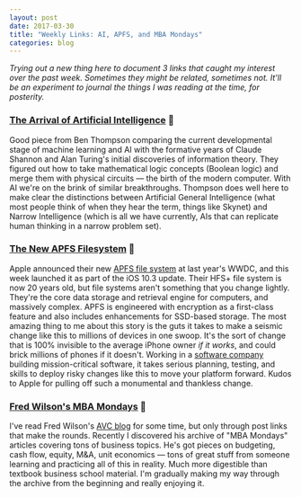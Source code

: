 ```yaml
---
layout: post
date: 2017-03-30
title: "Weekly Links: AI, APFS, and MBA Mondays"
categories: blog
---
```


_Trying out a new thing here to document 3 links that caught my interest over the past week. Sometimes they might be related, sometimes not. It'll be an experiment to journal the things I was reading at the time, for posterity._

### [The Arrival of Artificial Intelligence](https://stratechery.com/2017/the-arrival-of-artificial-intelligence/) 🔮

Good piece from Ben Thompson comparing the current developmental stage of machine learning and AI with the formative years of Claude Shannon and Alan Turing's initial discoveries of information theory. They figured out how to take mathematical logic concepts (Boolean logic) and merge them with physical circuits &mdash; the birth of the modern computer. With AI we're on the brink of similar breakthroughs. Thompson does well here to make clear the distinctions between Artificial General Intelligence (what most people think of when they hear the term, things like Skynet) and Narrow Intelligence (which is all we have currently, AIs that can replicate human thinking in a narrow problem set).

### [The New APFS Filesystem](https://www.macsparky.com/blog/2017/3/the-new-apfs-file-system) 📱

Apple announced their new [APFS file system](https://en.wikipedia.org/wiki/Apple_File_System) at last year's WWDC, and this week launched it as part of the iOS 10.3 update. Their HFS+ file system is now 20 years old, but file systems aren't something that you change lightly. They're the core data storage and retrieval engine for computers, and massively complex. APFS is engineered with encryption as a first-class feature and also includes enhancements for SSD-based storage. The most amazing thing to me about this story is the guts it takes to make a seismic change like this to millions of devices in one swoop. It's the sort of change that is 100% invisible to the average iPhone owner _if it works_, and could brick millions of phones if it doesn't. Working in a [software company](http://www.fulcrumapp.com) building mission-critical software, it takes serious planning, testing, and skills to deploy risky changes like this to move your platform forward. Kudos to Apple for pulling off such a monumental and thankless change.

### [Fred Wilson's MBA Mondays](http://avc.com/archive/#mba_mondays_archive) 💼

I've read Fred Wilson's [AVC blog](http://avc.com/) for some time, but only through post links that make the rounds. Recently I discovered his archive of "MBA Mondays" articles covering tons of business topics. He's got pieces on budgeting, cash flow, equity, M&A, unit economics &mdash; tons of great stuff from someone learning and practicing all of this in reality. Much more digestible than textbook business school material. I'm gradually making my way through the archive from the beginning and really enjoying it.
